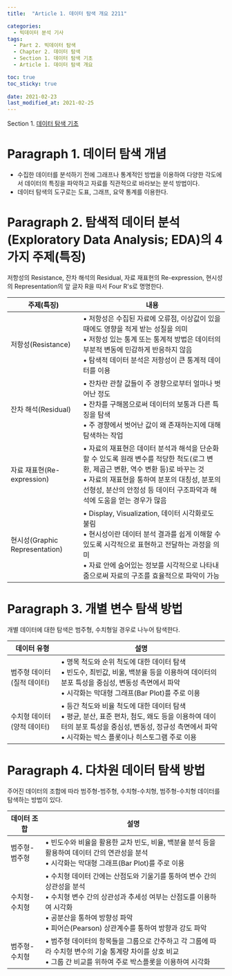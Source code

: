 ```yaml
---
title:  "Article 1. 데이터 탐색 개요 2211"

categories:
  - 빅데이터 분석 기사
tags: 
  - Part 2. 빅데이터 탐색
  - Chapter 2. 데이터 탐색
  - Section 1. 데이터 탐색 기초
  - Article 1. 데이터 탐색 개요

toc: true
toc_sticky: true
 
date: 2021-02-23
last_modified_at: 2021-02-25
---
```


Section 1. [데이터 탐색 기초]()

# Paragraph 1. 데이터 탐색 개념

- 수집한 데이터를 분석하기 전에 그래프나 통계적인 방법을 이용하여 다양한 각도에서 데이터의 특징을 파악하고 자료를 직관적으로 바라보는 분석 방법이다.
- 데이터 탐색의 도구로는 도표, 그래프, 요약 통계를 이용한다.

# Paragraph 2. 탐색적 데이터 분석(Exploratory Data Analysis; EDA)의 4가지 주제(특징)

저항성의 Resistance, 잔차 해석의 Residual, 자료 재표현의 Re-expression, 현시성의 Representation의 앞 글자 R을 따서 Four R's로 명명한다.

| 주제(특징)                     | 내용                                                         |
| ------------------------------ | ------------------------------------------------------------ |
| 저항성(Resistance)             | • 저항성은 수집된 자료에 오류점, 이상값이 있을 때에도 영향을 적게 받는 성질을 의미<br />• 저항성 있는 통계 또는 통계적 방법은 데이터의 부분적 변동에 민감하게 반응하지 않음<br />• 탐색적 데이터 분석은 저항성이 큰 통계적 데이터를 이용 |
| 잔차 해석(Residual)            | • 잔차란 관찰 값들이 주 경향으로부터 얼마나 벗어난 정도<br />• 잔차를 구해봄으로써 데이터의 보통과 다른 특징을 탐색<br />• 주 경향에서 벗어난 값이 왜 존재하는지에 대해 탐색하는 작업 |
| 자료 재표현(Re-expression)     | • 자료의 재표현은 데이터 분석과 해석을 단순화할 수 있도록 원래 변수를 적당한 척도(로그 변환, 제곱근 변환, 역수 변환 등)로 바꾸는 것<br />• 자료의 재표현을 통하여 분포의 대칭성, 분포의 선형성, 분산의 안정성 등 데이터 구조파악과 해석에 도움을 얻는 경우가 많음 |
| 현시성(Graphic Representation) | • Display, Visualization, 데이터 시각화로도 불림<br />• 현시성이란 데이터 분석 결과를 쉽게 이해할 수 있도록 시각적으로 표현하고 전달하는 과정을 의미<br />• 자료 안에 숨어있는 정보를 시각적으로 나타내줌으로써 자료의 구조를 효율적으로 파악이 가능 |

# Paragraph 3. 개별 변수 탐색 방법

개별 데이터에 대한 탐색은 범주형, 수치형일 경우로 나누어 탐색한다.

| 데이터 유형                | 설명                                                         |
| -------------------------- | ------------------------------------------------------------ |
| 범주형 데이터(질적 데이터) | • 명목 척도와 순위 척도에 대한 데이터 탐색<br />• 빈도수, 최빈값, 비울, 백분율 등을 이용하여 데이터의 분포 특성을 중심성, 변동성 측면에서 파악<br />• 시각화는 막대형 그래프(Bar Plot)를 주로 이용 |
| 수치형 데이터(양적 데이터) | • 등간 척도와 비율 척도에 대한 데이터 탐색<br />• 평균, 분산, 표준 편차, 첨도, 왜도 등을 이용하여 데이터의 분포 특성을 중심성, 변동성, 정규성 측면에서 파악<br />• 시각화는 박스 플롯이나 히스토그램 주로 이용 |

# Paragraph 4. 다차원 데이터 탐색 방법

주어진 데이터의 조합에 따라 범주형-범주형, 수치형-수치형, 범주형-수치형 데이터를 탐색하는 방법이 있다.



| 데이터 조합   | 설명                                                         |
| ------------- | ------------------------------------------------------------ |
| 범주형-범주형 | • 빈도수와 비율을 활용한 교차 빈도, 비율, 백분율 분석 등을 활용하여 데이터 간의 연관성을 분석<br />• 시각화는 막대형 그래프(Bar Plot)를 주로 이용 |
| 수치형-수치형 | • 수치형 데이터 간에는 산점도와 기울기를 통하여 변수 간의 상관성을 분석<br />• 수치형 변수 간의 상관성과 추세성 여부는 산점도를 이용하여 시각화<br />• 공분산을 통하여 방향성 파악<br />• 피어슨(Pearson) 상관계수를 통하여 방향과 강도 파악 |
| 범주형-수치형 | • 범주형 데이터의 항목들을 그룹으로 간주하고 각 그룹에 따라 수치형 변수의 기술 통계량 차이를 상호 비교<br />• 그룹 간 비교를 위하여 주로 박스플롯을 이용하여 시각화 |